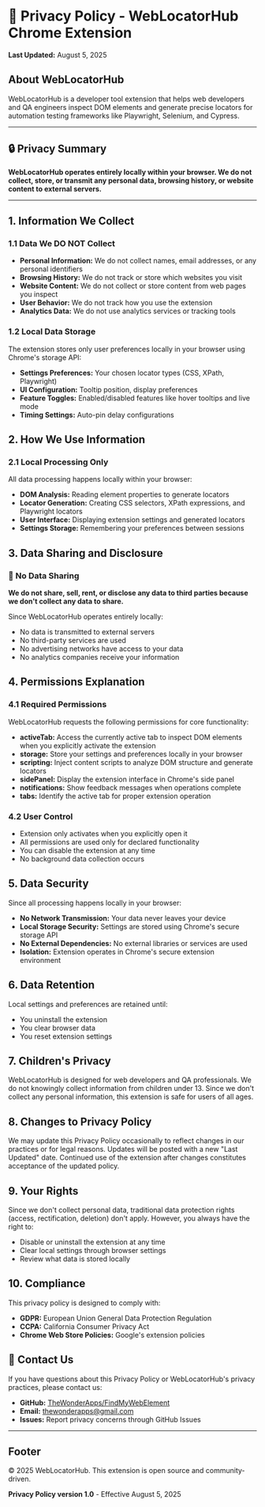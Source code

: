 # 🎯 Privacy Policy - WebLocatorHub Chrome Extension

**Last Updated:** August 5, 2025

## About WebLocatorHub

WebLocatorHub is a developer tool extension that helps web developers and QA engineers inspect DOM elements and generate precise locators for automation testing frameworks like Playwright, Selenium, and Cypress.

---

## 🔒 Privacy Summary

**WebLocatorHub operates entirely locally within your browser. We do not collect, store, or transmit any personal data, browsing history, or website content to external servers.**

---

## 1. Information We Collect

### 1.1 Data We DO NOT Collect

- **Personal Information:** We do not collect names, email addresses, or any personal identifiers
- **Browsing History:** We do not track or store which websites you visit
- **Website Content:** We do not collect or store content from web pages you inspect
- **User Behavior:** We do not track how you use the extension
- **Analytics Data:** We do not use analytics services or tracking tools

### 1.2 Local Data Storage

The extension stores only user preferences locally in your browser using Chrome's storage API:

- **Settings Preferences:** Your chosen locator types (CSS, XPath, Playwright)
- **UI Configuration:** Tooltip position, display preferences
- **Feature Toggles:** Enabled/disabled features like hover tooltips and live mode
- **Timing Settings:** Auto-pin delay configurations

## 2. How We Use Information

### 2.1 Local Processing Only

All data processing happens locally within your browser:

- **DOM Analysis:** Reading element properties to generate locators
- **Locator Generation:** Creating CSS selectors, XPath expressions, and Playwright locators
- **User Interface:** Displaying extension settings and generated locators
- **Settings Storage:** Remembering your preferences between sessions

## 3. Data Sharing and Disclosure

### 🚫 No Data Sharing

**We do not share, sell, rent, or disclose any data to third parties because we don't collect any data to share.**

Since WebLocatorHub operates entirely locally:

- No data is transmitted to external servers
- No third-party services are used
- No advertising networks have access to your data
- No analytics companies receive your information

## 4. Permissions Explanation

### 4.1 Required Permissions

WebLocatorHub requests the following permissions for core functionality:

- **activeTab:** Access the currently active tab to inspect DOM elements when you explicitly activate the extension
- **storage:** Store your settings and preferences locally in your browser
- **scripting:** Inject content scripts to analyze DOM structure and generate locators
- **sidePanel:** Display the extension interface in Chrome's side panel
- **notifications:** Show feedback messages when operations complete
- **tabs:** Identify the active tab for proper extension operation

### 4.2 User Control

- Extension only activates when you explicitly open it
- All permissions are used only for declared functionality
- You can disable the extension at any time
- No background data collection occurs

## 5. Data Security

Since all processing happens locally in your browser:

- **No Network Transmission:** Your data never leaves your device
- **Local Storage Security:** Settings are stored using Chrome's secure storage API
- **No External Dependencies:** No external libraries or services are used
- **Isolation:** Extension operates in Chrome's secure extension environment

## 6. Data Retention

Local settings and preferences are retained until:

- You uninstall the extension
- You clear browser data
- You reset extension settings

## 7. Children's Privacy

WebLocatorHub is designed for web developers and QA professionals. We do not knowingly collect information from children under 13. Since we don't collect any personal information, this extension is safe for users of all ages.

## 8. Changes to Privacy Policy

We may update this Privacy Policy occasionally to reflect changes in our practices or for legal reasons. Updates will be posted with a new "Last Updated" date. Continued use of the extension after changes constitutes acceptance of the updated policy.

## 9. Your Rights

Since we don't collect personal data, traditional data protection rights (access, rectification, deletion) don't apply. However, you always have the right to:

- Disable or uninstall the extension at any time
- Clear local settings through browser settings
- Review what data is stored locally

## 10. Compliance

This privacy policy is designed to comply with:

- **GDPR:** European Union General Data Protection Regulation
- **CCPA:** California Consumer Privacy Act
- **Chrome Web Store Policies:** Google's extension policies

## 📧 Contact Us

If you have questions about this Privacy Policy or WebLocatorHub's privacy practices, please contact us:

- **GitHub:** [TheWonderApps/FindMyWebElement](https://github.com/TheWonderApps/FindMyWebElement)
- **Email:** thewonderapps@gmail.com
- **Issues:** Report privacy concerns through GitHub Issues

---

## Footer

© 2025 WebLocatorHub. This extension is open source and community-driven.

**Privacy Policy version 1.0** - Effective August 5, 2025
